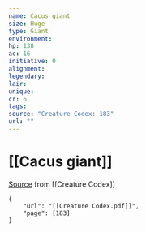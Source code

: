 ```yaml
---
name: Cacus giant
size: Huge
type: Giant
environment: 
hp: 138
ac: 16
initiative: 0
alignment: 
legendary: 
lair: 
unique: 
cr: 6
tags: 
source: "Creature Codex: 183"
url: ""
---
```

# [[Cacus giant]]

[Source](zotero://open-pdf/library/items/NTNKJRHG?page=183) from [[Creature Codex]]

```pdf
{
	"url": "[[Creature Codex.pdf]]",
	"page": [183]
}
```

